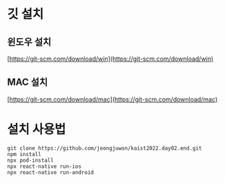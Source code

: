 # 깃 설치

## 윈도우 설치

[https://git-scm.com/download/win](https://git-scm.com/download/win)

## MAC 설치

[https://git-scm.com/download/mac](https://git-scm.com/download/mac)

# 설치 사용법

```
git clone https://github.com/jeongjuwon/kaist2022.day02.end.git
npm install
npx pod-install
npx react-native run-ios
npx react-native run-android
```
